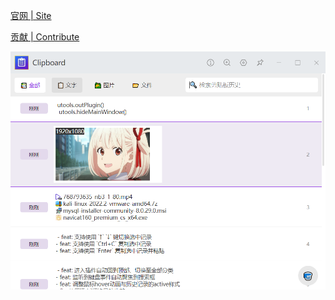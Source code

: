 [官网 | Site](https://ziuchen.gitee.io/project/ClipboardManager/)

[贡献 | Contribute](./docs/CONTRIBUTE.md)

![img1](./docs/img1.png)